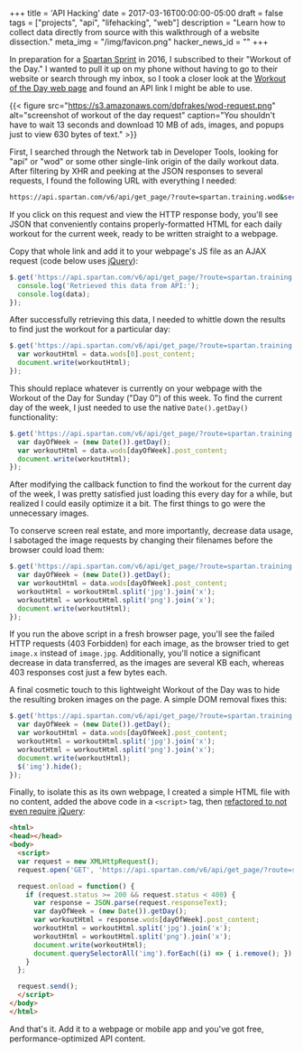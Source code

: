 +++
title = 'API Hacking'
date = 2017-03-16T00:00:00-05:00
draft = false
tags = ["projects", "api", "lifehacking", "web"]
description = "Learn how to collect data directly from source with this walkthrough of a website dissection."
meta_img = "/img/favicon.png"
hacker_news_id = ""
+++


In preparation for a [Spartan Sprint](https://www.spartan.com/) in 2016, I subscribed to their "Workout of the Day." I wanted to pull it up on my phone without having to go to their website or search through my inbox, so I took a closer look at the [Workout of the Day web page](https://www.spartan.com/en/training/wods/spartan-wod) and found an API link I might be able to use.

{{< figure src="https://s3.amazonaws.com/dpfrakes/wod-request.png" alt="screenshot of workout of the day request" caption="You shouldn't have to wait 13 seconds and download 10 MB of ads, images, and popups just to view 630 bytes of text." >}}

First, I searched through the Network tab in Developer Tools, looking for "api" or "wod" or some other single-link origin of the daily workout data. After filtering by XHR and peeking at the JSON responses to several requests, I found the following URL with everything I needed:

```bash
https://api.spartan.com/v6/api/get_page/?route=spartan.training.wod&secondary=spartan-wod&primary=1
```

If you click on this request and view the HTTP response body, you'll see JSON that conveniently contains properly-formatted HTML for each daily workout for the current week, ready to be written straight to a webpage.

Copy that whole link and add it to your webpage's JS file as an AJAX request (code below uses [jQuery](https://api.jquery.com)):

```javascript
$.get('https://api.spartan.com/v6/api/get_page/?route=spartan.training.wod&secondary=spartan-wod&primary=1', function(data) {
  console.log('Retrieved this data from API:');
  console.log(data);
});
```

After successfully retrieving this data, I needed to whittle down the results to find just the workout for a particular day:

```javascript
$.get('https://api.spartan.com/v6/api/get_page/?route=spartan.training.wod&secondary=spartan-wod&primary=1', function(data) {
  var workoutHtml = data.wods[0].post_content;
  document.write(workoutHtml);
});
```

This should replace whatever is currently on your webpage with the Workout of the Day for Sunday ("Day 0") of this week. To find the current day of the week, I just needed to use the native `Date().getDay()` functionality:

```javascript
$.get('https://api.spartan.com/v6/api/get_page/?route=spartan.training.wod&secondary=spartan-wod&primary=1', function(data) {
  var dayOfWeek = (new Date()).getDay();
  var workoutHtml = data.wods[dayOfWeek].post_content;
  document.write(workoutHtml);
});

```

After modifying the callback function to find the workout for the current day of the week, I was pretty satisfied just loading this every day for a while, but realized I could easily optimize it a bit. The first things to go were the unnecessary images.

To conserve screen real estate, and more importantly, decrease data usage, I sabotaged the image requests by changing their filenames before the browser could load them:

```javascript
$.get('https://api.spartan.com/v6/api/get_page/?route=spartan.training.wod&secondary=spartan-wod&primary=1', function(data) {
  var dayOfWeek = (new Date()).getDay();
  var workoutHtml = data.wods[dayOfWeek].post_content;
  workoutHtml = workoutHtml.split('jpg').join('x');
  workoutHtml = workoutHtml.split('png').join('x');
  document.write(workoutHtml);
});
```

If you run the above script in a fresh browser page, you'll see the failed HTTP requests (403 Forbidden) for each image, as the browser tried to get `image.x` instead of `image.jpg`. Additionally, you'll notice a significant decrease in data transferred, as the images are several KB each, whereas 403 responses cost just a few bytes each.

A final cosmetic touch to this lightweight Workout of the Day was to hide the resulting broken images on the page. A simple DOM removal fixes this:

```javascript
$.get('https://api.spartan.com/v6/api/get_page/?route=spartan.training.wod&secondary=spartan-wod&primary=1', function(data) {
  var dayOfWeek = (new Date()).getDay();
  var workoutHtml = data.wods[dayOfWeek].post_content;
  workoutHtml = workoutHtml.split('jpg').join('x');
  workoutHtml = workoutHtml.split('png').join('x');
  document.write(workoutHtml);
  $('img').hide();
});
```

Finally, to isolate this as its own webpage, I created a simple HTML file with no content, added the above code in a `<script>` tag, then [refactored to not even require jQuery](http://youmightnotneedjquery.com/):

```html
<html>
<head></head>
<body>
  <script>
  var request = new XMLHttpRequest();
  request.open('GET', 'https://api.spartan.com/v6/api/get_page/?route=spartan.training.wod&secondary=spartan-wod&primary=1', true);

  request.onload = function() {
    if (request.status >= 200 && request.status < 400) {
      var response = JSON.parse(request.responseText);
      var dayOfWeek = (new Date()).getDay();
      var workoutHtml = response.wods[dayOfWeek].post_content;
      workoutHtml = workoutHtml.split('jpg').join('x');
      workoutHtml = workoutHtml.split('png').join('x');
      document.write(workoutHtml);
      document.querySelectorAll('img').forEach((i) => { i.remove(); });
    }
  };

  request.send();
  </script>
</body>
</html>
```

And that's it. Add it to a webpage or mobile app and you've got free, performance-optimized API content.
